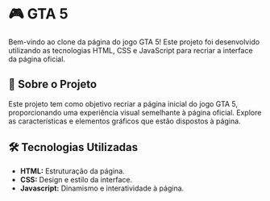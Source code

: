 #  🎮 GTA 5

Bem-vindo ao clone da página do jogo GTA 5! Este projeto foi desenvolvido utilizando as tecnologias HTML, CSS e JavaScript para recriar a interface da página oficial.

## 👾 Sobre o Projeto

Este projeto tem como objetivo recriar a página inicial do jogo GTA 5, proporcionando uma experiência visual semelhante à página oficial. Explore as características e elementos gráficos que estão dispostos à página.

## 🛠️ Tecnologias Utilizadas

- **HTML:** Estruturação da página.
- **CSS:** Design e estilo da interface.
- **Javascript:** Dinamismo e interatividade à página.